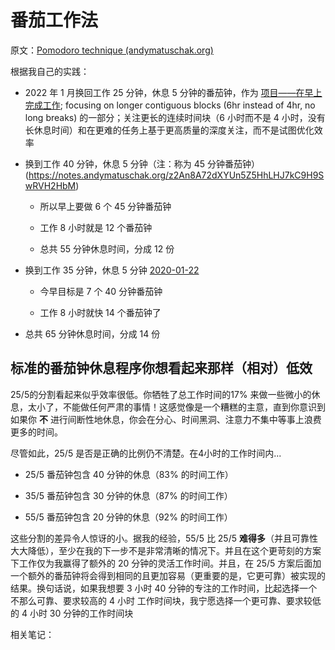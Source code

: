 # 番茄工作法

原文：[Pomodoro technique (andymatuschak.org)](https://notes.andymatuschak.org/zRtoDFQZWq5WYcN1dJH52wKXuKCT4s62B78)

根据我自己的实践：

- 2022 年 1 月换回工作 25 分钟，休息 5 分钟的番茄钟，作为 [项目——在早上完成工作](https://notes.andymatuschak.org/z75qcWeAULZeQGbsKTmP2rXezBezxbTp9xL8H); focusing on longer contiguous blocks (6hr instead of 4hr, no long breaks) 的一部分；关注更长的连续时间块（6 小时而不是 4 小时，没有长休息时间）和在更难的任务上基于更高质量的深度关注，而不是试图优化效率

- 换到工作 40 分钟，休息 5 分钟（注：称为 45 分钟番茄钟） (https://notes.andymatuschak.org/z2An8A72dXYUn5Z5HhLHJ7kC9H9SwRVH2HbM)

  - 所以早上要做 6 个 45 分钟番茄钟

  - 工作 8 小时就是 12 个番茄钟

   - 总共 55 分钟休息时间，分成 12 份

- 换到工作 35 分钟，休息 5 分钟 [2020-01-22](https://notes.andymatuschak.org/z8ADGLGQuMmy2sEWp7sHdsiCscdJNrChxPEi3)

  - 今早目标是 7 个 40 分钟番茄钟

  - 工作 8 小时就快 14 个番茄钟了

- 总共 65 分钟休息时间，分成 14 份

## 标准的番茄钟休息程序你想看起来那样（相对）低效

25/5的分割看起来似乎效率很低。你牺牲了总工作时间的17% 来做一些微小的休息，太小了，不能做任何严肃的事情！这感觉像是一个糟糕的主意，直到你意识到如果你 **不** 进行间断性地休息，你会在分心、时间黑洞、注意力不集中等事上浪费更多的时间。

尽管如此，25/5 是否是正确的比例仍不清楚。在4小时的工作时间内...

- 25/5 番茄钟包含 40 分钟的休息（83% 的时间工作）

- 35/5 番茄钟包含 30 分钟的休息（87% 的时间工作）

- 55/5 番茄钟包含 20 分钟的休息（92% 的时间工作）

这些分割的差异令人惊讶的小。据我的经验，55/5 比 25/5 **难得多**（并且可靠性大大降低），至少在我的下一步不是非常清晰的情况下。并且在这个更苛刻的方案下工作仅为我赢得了额外的 20 分钟的灵活工作时间。并且，在 25/5 方案后面加一个额外的番茄钟将会得到相同的且更加容易（更重要的是，它更可靠）被实现的结果。换句话说，如果我想要 3 小时 40 分钟的专注的工作时间，比起选择一个不那么可靠、要求较高的 4 小时 工作时间块，我宁愿选择一个更可靠、要求较低的 4 小时 30 分钟的工作时间块

相关笔记：